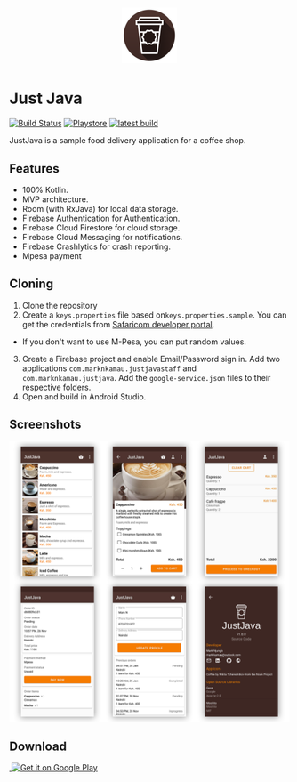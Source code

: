 <h1 align="center">
	<img
		width="100"
		alt="Banner"
		src="/images/just_java_logo.png">
</h1>

# Just Java  
[![Build Status](https://app.bitrise.io/app/c373b1aa540acc1c/status.svg?token=u-KpJIBnS_0TQUtBtYNEJQ&branch=master)](https://app.bitrise.io/app/c373b1aa540acc1c)
[![Playstore](https://img.shields.io/badge/Download-Playstore-brightgreen.svg)](https://play.google.com/store/apps/details?id=com.marknkamau.justjava)
[![latest build](https://img.shields.io/badge/Download-Latest%20build-brightgreen.svg)](https://skyll.herokuapp.com/justjava/latest?redirect=true)

JustJava is a sample food delivery application for a coffee shop.

## Features

* 100% Kotlin.
* MVP architecture.
* Room (with RxJava) for local data storage.
* Firebase Authentication for Authentication.
* Firebase Cloud Firestore for cloud storage.
* Firebase Cloud Messaging for notifications. 
* Firebase Crashlytics for crash reporting.
* Mpesa payment

## Cloning
1. Clone the repository
2. Create a `keys.properties` file based on`keys.properties.sample`. You can get the credentials 
from [Safaricom developer portal](https://developer.safaricom.co.ke/). 
- If you don't want to use M-Pesa, you can put random values.
3. Create a Firebase project and enable Email/Password sign in. Add two applications `com.marknkamau.justjavastaff` 
and `com.marknkamau.justjava`. Add the `google-service.json` files to their respective folders.
4. Open and build in Android Studio.

## Screenshots

![App](/images/branding.png)

## Download 
<a href='https://play.google.com/store/apps/details?id=com.marknkamau.justjava'>
​    <img alt='Get it on Google Play' 
​         src='https://play.google.com/intl/en_us/badges/images/generic/en_badge_web_generic.png'
​         height="116" width="300"/>
</a>  
